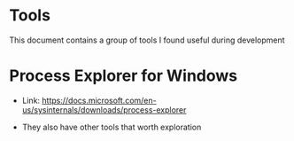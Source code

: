 # Tools 
This document contains a group of tools I found useful during development 

# Process Explorer for Windows 

* Link: https://docs.microsoft.com/en-us/sysinternals/downloads/process-explorer

* They also have other tools that worth exploration 
